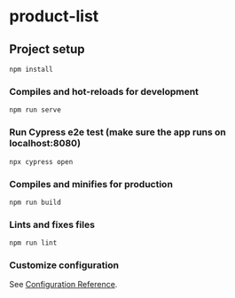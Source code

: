 # product-list

## Project setup
```
npm install
```

### Compiles and hot-reloads for development
```
npm run serve
```

### Run Cypress e2e test (make sure the app runs on localhost:8080)
```
npx cypress open
```

### Compiles and minifies for production
```
npm run build
```

### Lints and fixes files
```
npm run lint
```

### Customize configuration
See [Configuration Reference](https://cli.vuejs.org/config/).
